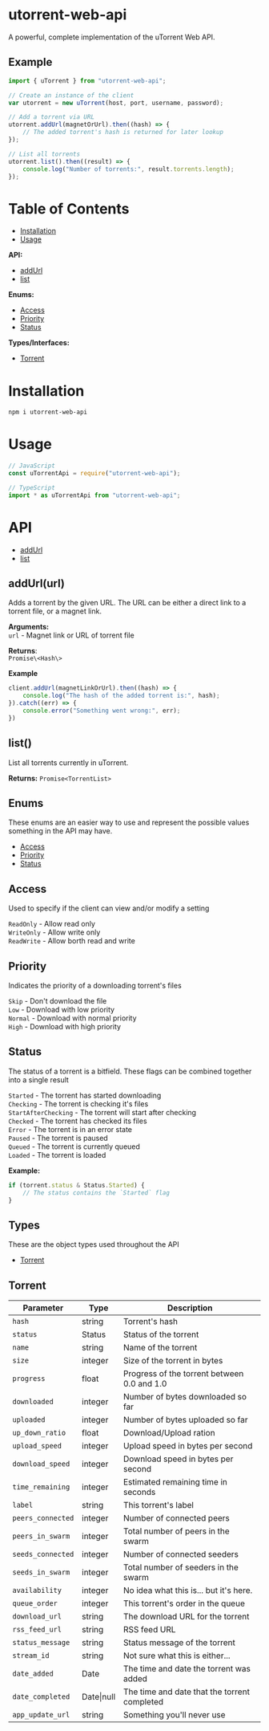 # utorrent-web-api

A powerful, complete implementation of the uTorrent Web API.

## Example

```js
import { uTorrent } from "utorrent-web-api";

// Create an instance of the client
var utorrent = new uTorrent(host, port, username, password);

// Add a torrent via URL
utorrent.addUrl(magnetOrUrl).then((hash) => {
    // The added torrent's hash is returned for later lookup
});

// List all torrents
utorrent.list().then((result) => {
    console.log("Number of torrents:", result.torrents.length);
});
```

# Table of Contents

- [Installation](#installation)
- [Usage](#usage)

**API:**
- [addUrl](#addurlurl)
- [list](#list)

**Enums:**
- [Access](#access)
- [Priority](#priority)
- [Status](#status)

**Types/Interfaces:**
- [Torrent](#torrent)

# Installation

```sh
npm i utorrent-web-api
```

# Usage

```ts
// JavaScript
const uTorrentApi = require("utorrent-web-api");

// TypeScript
import * as uTorrentApi from "utorrent-web-api";
```

# API

- [addUrl](#addurlurl)
- [list](#list)

## addUrl(url)

Adds a torrent by the given URL. The URL can be either a direct link to a torrent file, or a magnet link.

**Arguments:**\
`url` - Magnet link or URL of torrent file

**Returns**:\
`Promise\<Hash\>`

**Example**
```ts
client.addUrl(magnetLinkOrUrl).then((hash) => {
	console.log("The hash of the added torrent is:", hash);
}).catch((err) => {
	console.error("Something went wrong:", err);
})
```

## list()

List all torrents currently in uTorrent.

**Returns:**
`Promise<TorrentList>`

## Enums

These enums are an easier way to use and represent the possible values something in the API may have.

- [Access](#access)
- [Priority](#priority)
- [Status](#status)

## Access

Used to specify if the client can view and/or modify a setting

`ReadOnly` - Allow read only\
`WriteOnly` - Allow write only\
`ReadWrite` - Allow borth read and write

## Priority

Indicates the priority of a downloading torrent's files

`Skip` - Don't download the file\
`Low` - Download with low priority\
`Normal` - Download with normal priority\
`High` - Download with high priority

## Status

The status of a torrent is a bitfield. These flags can be combined together into a single result

`Started` - The torrent has started downloading\
`Checking` - The torrent is checking it's files\
`StartAfterChecking` - The torrent will start after checking\
`Checked` - The torrent has checked its files\
`Error` - The torrent is in an error state\
`Paused` - The torrent is paused\
`Queued` - The torrent is currently queued\
`Loaded` - The torrent is loaded

**Example:**

```ts
if (torrent.status & Status.Started) {
    // The status contains the `Started` flag
}
```

## Types

These are the object types used throughout the API

- [Torrent](#torrent)

## Torrent

Parameter        | Type       | Description
---------------- | ---------- | -----------
`hash`           | string     | Torrent's hash
`status`         | Status     | Status of the torrent
`name`           | string     | Name of the torrent
`size`           | integer    | Size of the torrent in bytes
`progress`       | float      | Progress of the torrent between 0.0 and 1.0
`downloaded`     | integer    | Number of bytes downloaded so far
`uploaded`       | integer    | Number of bytes uploaded so far
`up_down_ratio`  | float      | Download/Upload ration
`upload_speed`   | integer    | Upload speed in bytes per second
`download_speed` | integer    | Download speed in bytes per second
`time_remaining` | integer    | Estimated remaining time in seconds
`label`          | string     | This torrent's label
`peers_connected`| integer    | Number of connected peers
`peers_in_swarm` | integer    | Total number of peers in the swarm
`seeds_connected`| integer    | Number of connected seeders
`seeds_in_swarm` | integer    | Total number of seeders in the swarm
`availability`   | integer    | No idea what this is... but it's here.
`queue_order`    | integer    | This torrent's order in the queue
`download_url`   | string     | The download URL for the torrent
`rss_feed_url`   | string     | RSS feed URL
`status_message` | string     | Status message of the torrent
`stream_id`      | string     | Not sure what this is either...
`date_added`     | Date       | The time and date the torrent was added
`date_completed` | Date\|null | The time and date that the torrent completed
`app_update_url` | string     | Something you'll never use
